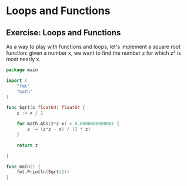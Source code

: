 # Loops and Functions

## Exercise: Loops and Functions

As a way to play with functions and loops, let's implement a square root function: given a number x, we want to find the number z for which z² is most nearly x.

```go
package main

import (
	"fmt"
	"math"
)

func Sqrt(x float64) float64 {
	z := x / 2

	for math.Abs(z*z-x) > 0.0000000000001 {
		z -= (z*z - x) / (2 * z)
	}

	return z

}

func main() {
	fmt.Println(Sqrt(2))
}

```
